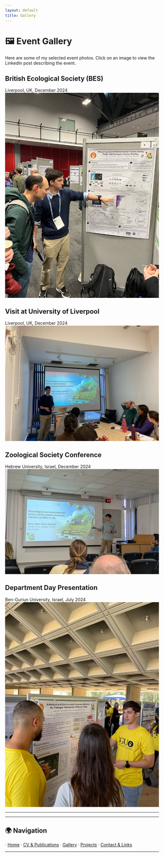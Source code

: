```yaml
---
layout: default
title: Gallery
---
```


# 🖼️ Event Gallery

Here are some of my selected event photos. Click on an image to view the LinkedIn post describing the event.

## British Ecological Society (BES)
Liverpool, UK, December 2024
[![British Ecological Society (BES) 2024](assets/bes_presentation.jpg)](https://www.linkedin.com/posts/itamar-talpaz-923473273_bes24-activity-7273776301990105088-4w_q?utm_source=share&utm_medium=member_desktop&rcm=ACoAAELPcGsBI9Za9TyRO_EHXmKVZKWK1MmU910)

## Visit at University of Liverpool
Liverpool, UK, December 2024
[![Visit at University of Liverpool](assets/liverpool_presentation.jpg)](https://www.linkedin.com/posts/itamar-talpaz-923473273_awesome-first-day-here-at-university-of-liverpool-activity-7272298751241711616-VjSp?utm_source=share&utm_medium=member_desktop&rcm=ACoAAELPcGsBI9Za9TyRO_EHXmKVZKWK1MmU910)

## Zoological Society Conference
Hebrew University, Israel, December 2024
[![Zoological Society Conference](assets/zoological_presentation.jpg)](https://www.linkedin.com/posts/itamar-talpaz-923473273_as-a-kid-when-people-asked-me-what-i-wanted-activity-7279571389487996928-Eneq?utm_source=share&utm_medium=member_desktop&rcm=ACoAAELPcGsBI9Za9TyRO_EHXmKVZKWK1MmU910)

## Department Day Presentation
Ben-Guriun University, Israel, July 2024
[![Department Day Presentation](assets/department_day.jpg)](https://www.linkedin.com/posts/itamar-talpaz-923473273_research-lifesciences-naturalsciences-activity-7217592950606708737-irGt?utm_source=share&utm_medium=member_desktop&rcm=ACoAAELPcGsBI9Za9TyRO_EHXmKVZKWK1MmU910)

---

---

## 🌍 Navigation  
· [Home](index.md) · [CV & Publications](cv.md) · [Gallery](gallery.md) · [Projects](projects.md) · [Contact & Links](contact.md)  

---
